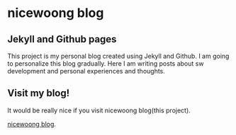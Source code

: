 # nicewoong blog

## Jekyll and Github pages

This project is my personal blog created using Jekyll and Github. 
I am going to personalize this blog gradually.
Here I am writing posts about sw development and personal experiences and thoughts.

## Visit my blog! 

It would be really nice if you visit nicewoong blog(this project).  

[nicewoong blog](https://nicewoong.github.io "go to the blog").